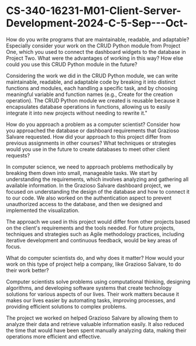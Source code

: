 # CS-340-16231-M01-Client-Server-Development-2024-C-5-Sep---Oct-


How do you write programs that are maintainable, readable, and adaptable? Especially consider your work on the CRUD Python module from Project One, which you used to connect the dashboard widgets to the database in Project Two. What were the advantages of working in this way? How else could you use this CRUD Python module in the future?

Considering the work we did in the CRUD Python module, we can write maintainable, readable, and adaptable code by breaking it into distinct functions and modules, each handling a specific task, and by choosing meaningful variable and function names (e.g., Create for the creation operation). 
The CRUD Python module we created is reusable because it encapsulates database operations in functions, allowing us to easily integrate it into new projects without needing to rewrite it."



How do you approach a problem as a computer scientist? Consider how you approached the database or dashboard requirements that Grazioso Salvare requested. How did your approach to this project differ from previous assignments in other courses? What techniques or strategies would you use in the future to create databases to meet other client requests?

In computer science, we need to approach problems methodically by breaking them down into small, manageable tasks. We start by understanding the requirements, which involves analyzing and gathering all available information. In the Grazioso Salvare dashboard project, we focused on understanding the design of the database and how to connect it to our code. We also worked on the authentication aspect to prevent unauthorized access to the database, and then we designed and implemented the visualization.

The approach we used in this project would differ from other projects based on the client's requirements and the tools needed. For future projects, techniques and strategies such as Agile methodology practices, including iterative development and continuous feedback, would be key areas of focus.


What do computer scientists do, and why does it matter? How would your work on this type of project help a company, like Grazioso Salvare, to do their work better?

Computer scientists solve problems using computational thinking, designing algorithms, and developing software systems that create technology solutions for various aspects of our lives. 
Their work matters because it makes our lives easier by automating tasks, improving processes, and providing efficient solutions to complex problems.

The project we worked on helped Grazioso Salvare by allowing them to analyze their data and retrieve valuable information easily. It also reduced the time that would have been spent manually analyzing data, making their operations more efficient and effective.



